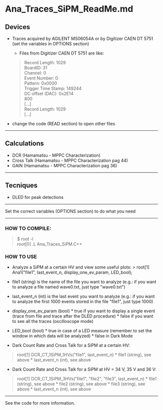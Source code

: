 # Ana_Traces_SiPM_ReadMe.md


## Devices


* Traces acquired by AGILENT MS06054A or by Digitizer CAEN DT 5751 (set the variables in OPTIONS section)
  * Files from Digitizer CAEN DT 5751 are like:
  >Record Length: 1029  
  >BoardID: 31  
  >Channel: 0  
  >Event Number: 0  
  >Pattern: 0x0000  
  >Trigger Time Stamp: 149244  
  >DC offset (DAC): 0x2E14  
  >800  
  >[...]  
  >Record Length: 1029  
  >[...]  

* change the code (READ section) to open other files

---

## Calculations


* DCR            (Hamamatsu - MPPC Characterization)
* Cross Talk     (Hamamatsu - MPPC Characterization pag 44)
* GAIN           (Hamamatsu - MPPC Characterization pag 36)

---

## Tecniques

* DLED for peak detections

---
Set the correct variables (OPTIONS section) to do what you need

---

### HOW TO COMPILE:
>$ root -l  
>root[0] .L Ana_Traces_SiPM.C++

### HOW TO USE
  * Analyze a SiPM at a certain HV and view some useful plots:  > root[1] Ana1("file1", last_event_n, display_one_ev_param, LED_bool);  
   *   file1 (string) is the name of the file you want to analyze (e.g.: if you want to analyze a file named wave0.txt, just type "wave0.txt")
   *   last_event_n (int) is the last event you want to analyze (e.g.: if you want to analyze the first 1000 events stored in the file "file1", just type 1000)
   *   display_one_ev_param (bool)
     *  true if you want to display a single event (trace from file and trace after the DLED procedure)
     *  false if you want to see all the traces (oscilloscope mode)
   *   LED_bool (bool)
     *  true in case of a LED measure (remember to set the window in which data will be analyzed)
     *  false in Dark Mode

  * Dark Count Rate and Cross Talk for a SiPM at a certain HV:
  > root[1] DCR_CT_1SiPM_1HVs("file1", last_event_n)
    * file1 (string), see above 
    * last_event_n (int), see above

  * Dark Count Rate and Cross Talk for a SiPM at HV = 34 V, 35 V and 36 V:
  > root[1] DCR_CT_1SiPM_3HVs("file1", "file2", "file3", last_event_n)
    * file1 (string), see above
    * file2 (string), see above
    * file3 (string), see above
    * last_event_n (int), see above
---

See the code for more information.
